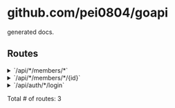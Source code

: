 # github.com/pei0804/goapi

generated docs.

## Routes

<details>
<summary>`/api/*/members/*`</summary>

- [RequestID](https://github.com/go-chi/chi/middleware/request_id.go#L63)
- [Logger](https://github.com/go-chi/chi/middleware/logger.go#L30)
- [Recoverer](https://github.com/go-chi/chi/middleware/recoverer.go#L18)
- [CloseNotify](https://github.com/go-chi/chi/middleware/closenotify18.go#L16)
- [Timeout.func1](https://github.com/go-chi/chi/middleware/timeout.go#L33)
- **/api/***
	- [main.Auth.func1](https://github.com/pei0804/go-chi-api-example/01/main.go#L62)
	- **/members/***
		- **/**
			- _GET_
				- [main.(*Handler).List-fm](https://github.com/pei0804/go-chi-api-example/01/main.go#L52)

</details>
<details>
<summary>`/api/*/members/*/{id}`</summary>

- [RequestID](https://github.com/go-chi/chi/middleware/request_id.go#L63)
- [Logger](https://github.com/go-chi/chi/middleware/logger.go#L30)
- [Recoverer](https://github.com/go-chi/chi/middleware/recoverer.go#L18)
- [CloseNotify](https://github.com/go-chi/chi/middleware/closenotify18.go#L16)
- [Timeout.func1](https://github.com/go-chi/chi/middleware/timeout.go#L33)
- **/api/***
	- [main.Auth.func1](https://github.com/pei0804/go-chi-api-example/01/main.go#L62)
	- **/members/***
		- **/{id}**
			- _GET_
				- [main.(*Handler).Show-fm](https://github.com/pei0804/go-chi-api-example/01/main.go#L51)

</details>
<details>
<summary>`/api/auth/*/login`</summary>

- [RequestID](https://github.com/go-chi/chi/middleware/request_id.go#L63)
- [Logger](https://github.com/go-chi/chi/middleware/logger.go#L30)
- [Recoverer](https://github.com/go-chi/chi/middleware/recoverer.go#L18)
- [CloseNotify](https://github.com/go-chi/chi/middleware/closenotify18.go#L16)
- [Timeout.func1](https://github.com/go-chi/chi/middleware/timeout.go#L33)
- **/api/auth/***
	- **/login**
		- _GET_
			- [main.(*Handler).Login-fm](https://github.com/pei0804/go-chi-api-example/01/main.go#L56)

</details>

Total # of routes: 3
